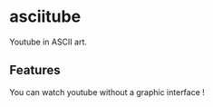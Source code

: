 # asciitube
Youtube in ASCII art. 

## Features
You can watch youtube without a graphic interface !
